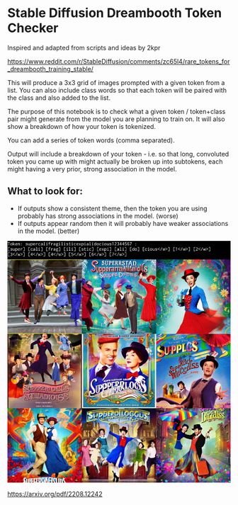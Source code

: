 # Stable Diffusion Dreambooth Token Checker

Inspired and adapted from scripts and ideas by 2kpr

https://www.reddit.com/r/StableDiffusion/comments/zc65l4/rare_tokens_for_dreambooth_training_stable/

This will produce a 3x3 grid of images prompted with a given token from a list.  You can also include class words so that each token will be paired with the class and also added to the list.

The purpose of this notebook is to check what a given token / token+class pair might generate from the model you are planning to train on. It will also show a breakdown of how your token is tokenized.   

You can add a series of token words (comma separated). 

Output will include a breakdown of your token - i.e. so that long, convoluted token you came up with might actually be broken up into subtokens, each might having a very prior, strong association in the model. 

## What to look for:

* If outputs show a consistent theme, then the token you are using probably has strong associations in the model. (worse)
* If outputs appear random then it will probably have weaker associations in the model. (better)

![token1](https://github.com/yushan777/stable-diffusion-token-checker/raw/main/resources/Unknown-2.jpeg)

https://arxiv.org/pdf/2208.12242
